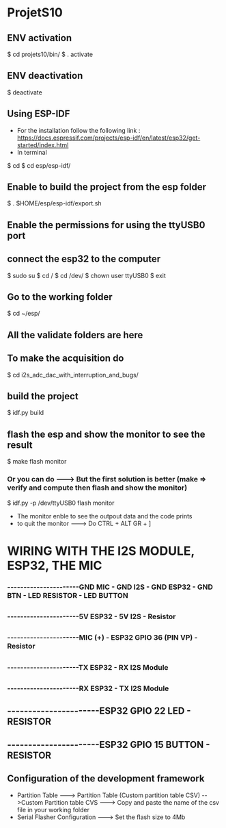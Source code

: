 # ProjetS10

## ENV activation


$ cd projets10/bin/
$ . activate 


## ENV deactivation
$ deactivate

## Using ESP-IDF
* For the installation follow the following link : https://docs.espressif.com/projects/esp-idf/en/latest/esp32/get-started/index.html
* In terminal

$ cd
$ cd esp/esp-idf/
## Enable to build the project from the esp folder
$ . $HOME/esp/esp-idf/export.sh 
## Enable the permissions for using the ttyUSB0 port
## connect the esp32 to the computer
$ sudo su 
$ cd /
$ cd /dev/
$ chown user ttyUSB0
$ exit
## Go to the working folder
$ cd ~/esp/
## All the validate folders are here
## To make the acquisition do
$ cd i2s_adc_dac_with_interruption_and_bugs/
## build the project
$ idf.py build
## flash the esp and show the monitor to see the result
$ make flash monitor 
### Or you can do ---> But the first solution is better (make => verify and compute then flash and show the monitor) 
$ idf.py -p /dev/ttyUSB0  flash monitor

* The monitor enble to see the outpout data and the code prints
* to quit the monitor ---> Do CTRL + ALT GR + ]

#
# WIRING WITH THE I2S MODULE, ESP32, THE MIC

### ----------------------GND MIC - GND I2S - GND ESP32 - GND BTN - LED RESISTOR - LED BUTTON
##
### ----------------------5V ESP32 - 5V I2S - Resistor
##
### ----------------------MIC (+) - ESP32 GPIO 36 (PIN VP) - Resistor  
##
### ----------------------TX ESP32 - RX I2S Module
##
### ----------------------RX ESP32 - TX I2S Module
##
## ----------------------ESP32 GPIO 22 LED - RESISTOR  
##
## ----------------------ESP32 GPIO 15 BUTTON - RESISTOR 



## Configuration of the development framework
* Partition Table ---> Partition Table (Custom partition table CSV) -->Custom Partition table CVS ---> Copy and paste the name of the csv file in your working folder
* Serial Flasher Configuration ---> Set the flash size to 4Mb
##
##
##
##

